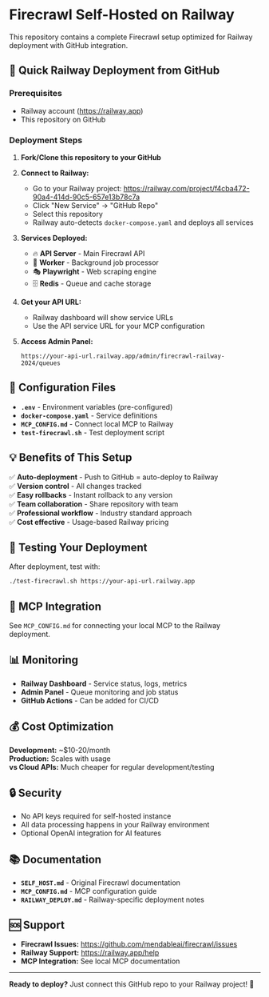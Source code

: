 # Firecrawl Self-Hosted on Railway

This repository contains a complete Firecrawl setup optimized for Railway deployment with GitHub integration.

## 🚀 Quick Railway Deployment from GitHub

### Prerequisites
- Railway account (https://railway.app)
- This repository on GitHub

### Deployment Steps

1. **Fork/Clone this repository to your GitHub**
2. **Connect to Railway:**
   - Go to your Railway project: https://railway.com/project/f4cba472-90a4-414d-90c5-657e13b78c7a
   - Click "New Service" → "GitHub Repo"
   - Select this repository
   - Railway auto-detects `docker-compose.yaml` and deploys all services

3. **Services Deployed:**
   - 🔥 **API Server** - Main Firecrawl API
   - 👷 **Worker** - Background job processor
   - 🎭 **Playwright** - Web scraping engine
   - 🗄️ **Redis** - Queue and cache storage

4. **Get your API URL:**
   - Railway dashboard will show service URLs
   - Use the API service URL for your MCP configuration

5. **Access Admin Panel:**
   ```
   https://your-api-url.railway.app/admin/firecrawl-railway-2024/queues
   ```

## 🔧 Configuration Files

- **`.env`** - Environment variables (pre-configured)
- **`docker-compose.yaml`** - Service definitions
- **`MCP_CONFIG.md`** - Connect local MCP to Railway
- **`test-firecrawl.sh`** - Test deployment script

## 💡 Benefits of This Setup

✅ **Auto-deployment** - Push to GitHub = auto-deploy to Railway  
✅ **Version control** - All changes tracked  
✅ **Easy rollbacks** - Instant rollback to any version  
✅ **Team collaboration** - Share repository with team  
✅ **Professional workflow** - Industry standard approach  
✅ **Cost effective** - Usage-based Railway pricing  

## 🧪 Testing Your Deployment

After deployment, test with:
```bash
./test-firecrawl.sh https://your-api-url.railway.app
```

## 📱 MCP Integration

See `MCP_CONFIG.md` for connecting your local MCP to the Railway deployment.

## 📊 Monitoring

- **Railway Dashboard** - Service status, logs, metrics
- **Admin Panel** - Queue monitoring and job status
- **GitHub Actions** - Can be added for CI/CD

## 💰 Cost Optimization

**Development:** ~$10-20/month  
**Production:** Scales with usage  
**vs Cloud APIs:** Much cheaper for regular development/testing

## 🔒 Security

- No API keys required for self-hosted instance
- All data processing happens in your Railway environment
- Optional OpenAI integration for AI features

## 📚 Documentation

- **`SELF_HOST.md`** - Original Firecrawl documentation
- **`MCP_CONFIG.md`** - MCP configuration guide
- **`RAILWAY_DEPLOY.md`** - Railway-specific deployment notes

## 🆘 Support

- **Firecrawl Issues:** https://github.com/mendableai/firecrawl/issues
- **Railway Support:** https://railway.app/help
- **MCP Integration:** See local MCP documentation

---

**Ready to deploy?** Just connect this GitHub repo to your Railway project! 🎯
